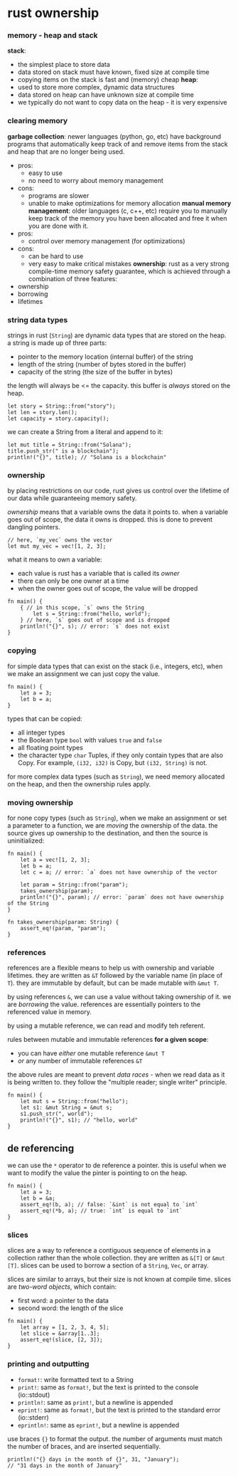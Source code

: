 # rust ownership

### memory - heap and stack
**stack**:
* the simplest place to store data
* data stored on stack must have known, fixed size at compile time
* copying items on the stack is fast and (memory) cheap
**heap**:
* used to store more complex, dynamic data structures
* data stored on heap can have unknown size at compile time
* we typically do not want to copy data on the heap - it is very expensive

### clearing memory
**garbage collection**:
newer languages (python, go, etc) have background programs that automatically keep track of and remove items from the stack and heap that are no longer being used.
* pros:
    * easy to use
    * no need to worry about memory management
* cons:
    * programs are slower
    * unable to make optimizations for memory allocation
**manual memory management**:
older languages (c, c++, etc) require you to manually keep track of the memory you have been allocated and free it when you are done with it.
* pros:
    * control over memory management (for optimizations)
* cons:
    * can be hard to use
    * very easy to make critical mistakes
**ownership**:
rust as a very strong compile-time memory safety guarantee, which is achieved through a combination of three features:
* ownership
* borrowing
* lifetimes

### string data types
strings in rust (`String`) are dynamic data types that are stored on the heap. a string is made up of three parts:
* pointer to the memory location (internal buffer) of the string
* length of the string (number of bytes stored in the buffer)
* capacity of the string (the size of the buffer in bytes)

the length will always be <= the capacity. this buffer is *always* stored on the heap.

```
let story = String::from("story");
let len = story.len();
let capacity = story.capacity();
```

we can create a String from a literal and append to it:

```
let mut title = String::from("Solana");
title.push_str(" is a blockchain");
println!("{}", title); // "Solana is a blockchain"
```

### ownership
by placing restrictions on our code, rust gives us control over the lifetime of our data while guaranteeing memory safety.

*ownership* means that a variable owns the data it points to. when a variable goes out of scope, the data it owns is dropped. this is done to prevent dangling pointers.

```
// here, `my_vec` owns the vector
let mut my_vec = vec![1, 2, 3];
```

what it means to own a variable:
* each value is rust has a variable that is called its *owner*
* there can only be one owner at a time
* when the owner goes out of scope, the value will be dropped

```
fn main() {
    { // in this scope, `s` owns the String
        let s = String::from("hello, world");
    } // here, `s` goes out of scope and is dropped
    println!("{}", s); // error: `s` does not exist
}
```

### copying
for simple data types that can exist on the stack (i.e., integers, etc), when we make an assignment we can just copy the value.

```
fn main() {
    let a = 3;
    let b = a;
}
```

types that can be copied:
* all integer types
* the Boolean type `bool` with values `true` and `false`
* all floating point types
* the character type `char`
Tuples, if they only contain types that are also Copy. For example, `(i32, i32)` is Copy, but `(i32, String)` is not.

for more complex data types (such as `String`), we need memory allocated on the heap, and then the ownership rules apply.

### moving ownership
for none copy types (such as `String`), when we make an assignment or set a parameter to a function, we are *moving* the ownership of the data. the source gives up ownership to the destination, and then the source is uninitialized:

```
fn main() {
    let a = vec![1, 2, 3];
    let b = a;
    let c = a; // error: `a` does not have ownership of the vector

    let param = String::from("param");
    takes_ownership(param);
    println!("{}", param); // error: `param` does not have ownership of the String
}

fn takes_ownership(param: String) {
    assert_eq!(param, "param");
}
```

### references
references are a flexible means to help us with ownership and variable lifetimes. they are written as `&T` followed by the variable name (in place of `T`). they are immutable by default, but can be made mutable with `&mut T`.

by using references `&`, we can use a value without taking ownership of it. we are *borrowing* the value. references are essentially pointers to the referenced value in memory.

by using a mutable reference, we can read and modify teh referent.

rules between mutable and immutable references **for a given scope**:
* you can have *either* one mutable reference `&mut T`
* *or* any number of immutable references `&T`

the above rules are meant to prevent *data races* - when we read data as it is being written to. they follow the "multiple reader; single writer" principle.

```
fn main() {
    let mut s = String::from("hello");
    let s1: &mut String = &mut s;
    s1.push_str(", world");
    println!("{}", s1); // "hello, world"
}
```

## de referencing
we can use the `*` operator to de reference a pointer. this is useful when we want to modify the value the pinter is pointing to on the heap.

```
fn main() {
    let a = 3;
    let b = &a;
    assert_eq!(b, a); // false: `&int` is not equal to `int`
    assert_eq!(*b, a); // true: `int` is equal to `int`
}
```

### slices
slices are a way to reference a contiguous sequence of elements in a collection rather than the whole collection. they are written as `&[T]` or `&mut [T]`. slices can be used to borrow a section of a `String`, `Vec`, or array.

slices are similar to arrays, but their size is not known at compile time. slices are *two-word objects*, which contain:
* first word: a pointer to the data
* second word: the length of the slice

```
fn main() {
    let array = [1, 2, 3, 4, 5];
    let slice = &array[1..3];
    assert_eq!(slice, [2, 3]);
}
```

### printing and outputting
* `format!`: write formatted text to a String
* `print!`: same as `format!`, but the text is printed to the console (io::stdout)
* `println!`: same as `print!`, but a newline is appended
* `eprint!`: same as `format!`, but the text is printed to the standard error (io::stderr)
* `eprintln!`: same as `eprint!`, but a newline is appended

use braces `{}` to format the output. the number of arguments must match the number of braces, and are inserted sequentially.

```
println!("{} days in the month of {}", 31, "January");
// "31 days in the month of January"
```

